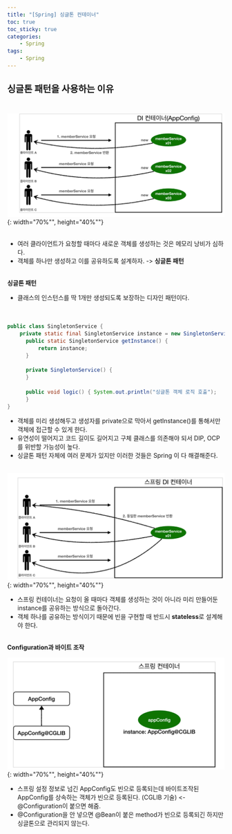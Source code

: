 ```yaml
---
title: "[Spring] 싱글톤 컨테이너"
toc: true
toc_sticky: true
categories: 
    - Spring
tags:
    - Spring
---
```


## **싱글톤 패턴을 사용하는 이유** <br><br>
![img1](/assets/images/4_1.png){: width="70%"", height="40%""} <br><br>

* 여러 클라이언트가 요청할 때마다 새로운 객체를 생성하는 것은 메모리 낭비가 심하다.
* 객체를 하나만 생성하고 이를 공유하도록 설계하자. -> **싱글톤 패턴** <br><br>

**싱글톤 패턴**
* 클래스의 인스턴스를 딱 1개만 생성되도록 보장하는 디자인 패턴이다. <br><br>

~~~java

public class SingletonService {
    private static final SingletonService instance = new SingletonService();
      public static SingletonService getInstance() {
          return instance;
      }

      private SingletonService() {
      }
      
      public void logic() { System.out.println("싱글톤 객체 로직 호출");
      } 
}
~~~

* 객체를 미리 생성해두고 생성자를 private으로 막아서 getInstance()를 통해서만 객체에 접근할 수 있게 한다.
* 유연성이 떨어지고 코드 길이도 길어지고 구체 클래스를 의존해야 되서 DIP, OCP를 위반할 가능성이 높다.
* 싱글톤 패턴 자체에 여러 문제가 있지만 이러한 것들은 Spring 이 다 해결해준다. <br><br>

![img2](/assets/images/4_2.png){: width="70%"", height="40%""} <br>

* 스프링 컨테이너는 요청이 올 때마다 객체를 생성하는 것이 아니라 미리 만들어둔 instance를 공유하는 방식으로 돌아간다.
* 객체 하나를 공유하는 방식이기 때문에 빈을 구현할 때 반드시 **stateless**로 설계해야 한다. <br><br>

**Configuration과 바이트 조작** <br>

![img3](/assets/images/4_3.png){: width="70%"", height="40%""} <br>

* 스프링 설정 정보로 넘긴 AppConfig도 빈으로 등록되는데 바이트조작된 AppConfig를 상속하는 객체가 빈으로 등록된다. (CGLIB 기술) <- @Configuration이 붙으면 해줌.
* @Configuration을 안 넣으면 @Bean이 붙은 method가 빈으로 등록되긴 하지만 싱글톤으로 관리되지 않는다.





